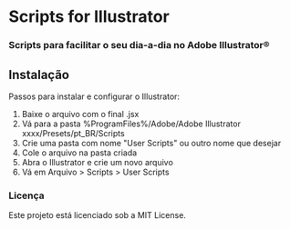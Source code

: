 # Scripts for Illustrator
### Scripts para facilitar o seu dia-a-dia no Adobe Illustrator®

## Instalação
Passos para instalar e configurar o Illustrator:
1. Baixe o arquivo com o final .jsx
2. Vá para a pasta %ProgramFiles%/Adobe/Adobe Illustrator xxxx/Presets/pt_BR/Scripts
3. Crie uma pasta com nome "User Scripts" ou outro nome que desejar
4. Cole o arquivo na pasta criada
5. Abra o Illustrator e crie um novo arquivo
6. Vá em Arquivo > Scripts > User Scripts


### Licença
Este projeto está licenciado sob a MIT License.
